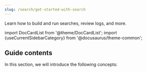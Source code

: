 ```yaml
---
slug: /search/get-started-with-search
---
```


Learn how to build and run searches, review logs, and more.

import DocCardList from '@theme/DocCardList';
import {useCurrentSidebarCategory} from '@docusaurus/theme-common';

## Guide contents

In this section, we will introduce the following concepts:

<DocCardList items={useCurrentSidebarCategory().items}/>